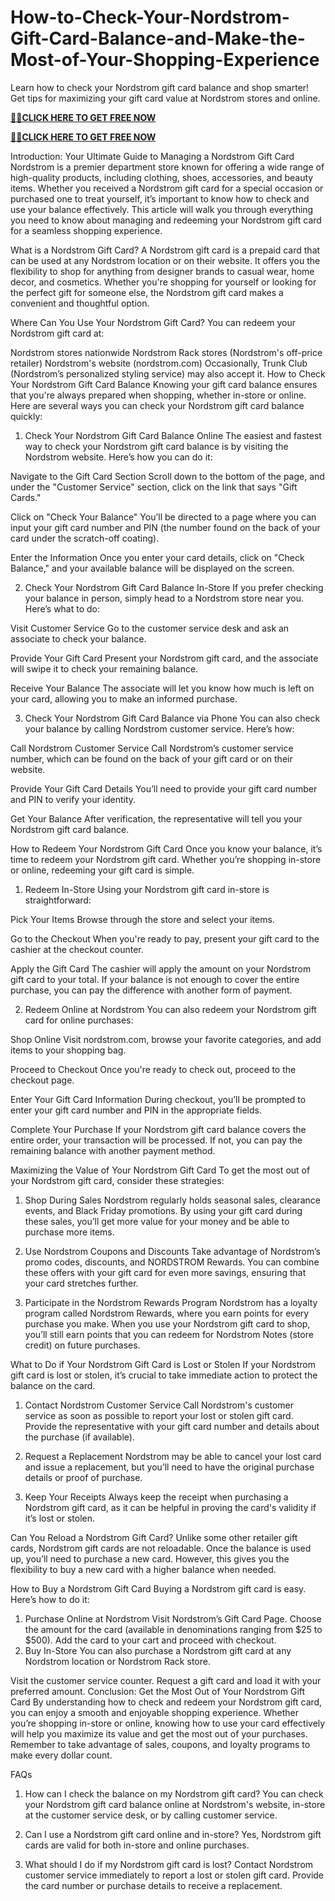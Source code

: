 # How-to-Check-Your-Nordstrom-Gift-Card-Balance-and-Make-the-Most-of-Your-Shopping-Experience
Learn how to check your Nordstrom gift card balance and shop smarter! Get tips for maximizing your gift card value at Nordstrom stores and online.

**[🔰💥CLICK HERE TO GET FREE NOW](https://neeoee.xyz/all-gift-card/)**

**[🔰💥CLICK HERE TO GET FREE NOW](https://neeoee.xyz/all-gift-cards-usa/)**

Introduction: Your Ultimate Guide to Managing a Nordstrom Gift Card
Nordstrom is a premier department store known for offering a wide range of high-quality products, including clothing, shoes, accessories, and beauty items. Whether you received a Nordstrom gift card for a special occasion or purchased one to treat yourself, it’s important to know how to check and use your balance effectively. This article will walk you through everything you need to know about managing and redeeming your Nordstrom gift card for a seamless shopping experience.

What is a Nordstrom Gift Card?
A Nordstrom gift card is a prepaid card that can be used at any Nordstrom location or on their website. It offers you the flexibility to shop for anything from designer brands to casual wear, home decor, and cosmetics. Whether you're shopping for yourself or looking for the perfect gift for someone else, the Nordstrom gift card makes a convenient and thoughtful option.

Where Can You Use Your Nordstrom Gift Card?
You can redeem your Nordstrom gift card at:

Nordstrom stores nationwide
Nordstrom Rack stores (Nordstrom's off-price retailer)
Nordstrom's website (nordstrom.com)
Occasionally, Trunk Club (Nordstrom’s personalized styling service) may also accept it.
How to Check Your Nordstrom Gift Card Balance
Knowing your gift card balance ensures that you're always prepared when shopping, whether in-store or online. Here are several ways you can check your Nordstrom gift card balance quickly:

1. Check Your Nordstrom Gift Card Balance Online
The easiest and fastest way to check your Nordstrom gift card balance is by visiting the Nordstrom website. Here’s how you can do it:


Navigate to the Gift Card Section
Scroll down to the bottom of the page, and under the "Customer Service" section, click on the link that says "Gift Cards."

Click on "Check Your Balance"
You’ll be directed to a page where you can input your gift card number and PIN (the number found on the back of your card under the scratch-off coating).

Enter the Information
Once you enter your card details, click on "Check Balance," and your available balance will be displayed on the screen.

2. Check Your Nordstrom Gift Card Balance In-Store
If you prefer checking your balance in person, simply head to a Nordstrom store near you. Here’s what to do:

Visit Customer Service
Go to the customer service desk and ask an associate to check your balance.

Provide Your Gift Card
Present your Nordstrom gift card, and the associate will swipe it to check your remaining balance.

Receive Your Balance
The associate will let you know how much is left on your card, allowing you to make an informed purchase.

3. Check Your Nordstrom Gift Card Balance via Phone
You can also check your balance by calling Nordstrom customer service. Here’s how:

Call Nordstrom Customer Service
Call Nordstrom’s customer service number, which can be found on the back of your gift card or on their website.

Provide Your Gift Card Details
You’ll need to provide your gift card number and PIN to verify your identity.

Get Your Balance
After verification, the representative will tell you your Nordstrom gift card balance.

How to Redeem Your Nordstrom Gift Card
Once you know your balance, it’s time to redeem your Nordstrom gift card. Whether you’re shopping in-store or online, redeeming your gift card is simple.

1. Redeem In-Store
Using your Nordstrom gift card in-store is straightforward:

Pick Your Items
Browse through the store and select your items.

Go to the Checkout
When you're ready to pay, present your gift card to the cashier at the checkout counter.

Apply the Gift Card
The cashier will apply the amount on your Nordstrom gift card to your total. If your balance is not enough to cover the entire purchase, you can pay the difference with another form of payment.

2. Redeem Online at Nordstrom
You can also redeem your Nordstrom gift card for online purchases:

Shop Online
Visit nordstrom.com, browse your favorite categories, and add items to your shopping bag.

Proceed to Checkout
Once you're ready to check out, proceed to the checkout page.

Enter Your Gift Card Information
During checkout, you’ll be prompted to enter your gift card number and PIN in the appropriate fields.

Complete Your Purchase
If your Nordstrom gift card balance covers the entire order, your transaction will be processed. If not, you can pay the remaining balance with another payment method.

Maximizing the Value of Your Nordstrom Gift Card
To get the most out of your Nordstrom gift card, consider these strategies:

1. Shop During Sales
Nordstrom regularly holds seasonal sales, clearance events, and Black Friday promotions. By using your gift card during these sales, you’ll get more value for your money and be able to purchase more items.

2. Use Nordstrom Coupons and Discounts
Take advantage of Nordstrom’s promo codes, discounts, and NORDSTROM Rewards. You can combine these offers with your gift card for even more savings, ensuring that your card stretches further.

3. Participate in the Nordstrom Rewards Program
Nordstrom has a loyalty program called Nordstrom Rewards, where you earn points for every purchase you make. When you use your Nordstrom gift card to shop, you’ll still earn points that you can redeem for Nordstrom Notes (store credit) on future purchases.

What to Do if Your Nordstrom Gift Card is Lost or Stolen
If your Nordstrom gift card is lost or stolen, it’s crucial to take immediate action to protect the balance on the card.

1. Contact Nordstrom Customer Service
Call Nordstrom's customer service as soon as possible to report your lost or stolen gift card. Provide the representative with your gift card number and details about the purchase (if available).

2. Request a Replacement
Nordstrom may be able to cancel your lost card and issue a replacement, but you’ll need to have the original purchase details or proof of purchase.

3. Keep Your Receipts
Always keep the receipt when purchasing a Nordstrom gift card, as it can be helpful in proving the card's validity if it’s lost or stolen.

Can You Reload a Nordstrom Gift Card?
Unlike some other retailer gift cards, Nordstrom gift cards are not reloadable. Once the balance is used up, you’ll need to purchase a new card. However, this gives you the flexibility to buy a new card with a higher balance when needed.

How to Buy a Nordstrom Gift Card
Buying a Nordstrom gift card is easy. Here’s how to do it:

1. Purchase Online at Nordstrom
Visit Nordstrom’s Gift Card Page.
Choose the amount for the card (available in denominations ranging from $25 to $500).
Add the card to your cart and proceed with checkout.
2. Buy In-Store
You can also purchase a Nordstrom gift card at any Nordstrom location or Nordstrom Rack store.

Visit the customer service counter.
Request a gift card and load it with your preferred amount.
Conclusion: Get the Most Out of Your Nordstrom Gift Card
By understanding how to check and redeem your Nordstrom gift card, you can enjoy a smooth and enjoyable shopping experience. Whether you’re shopping in-store or online, knowing how to use your card effectively will help you maximize its value and get the most out of your purchases. Remember to take advantage of sales, coupons, and loyalty programs to make every dollar count.

FAQs
1. How can I check the balance on my Nordstrom gift card?
You can check your Nordstrom gift card balance online at Nordstrom's website, in-store at the customer service desk, or by calling customer service.

2. Can I use a Nordstrom gift card online and in-store?
Yes, Nordstrom gift cards are valid for both in-store and online purchases.

3. What should I do if my Nordstrom gift card is lost?
Contact Nordstrom customer service immediately to report a lost or stolen gift card. Provide the card number or purchase details to receive a replacement.
